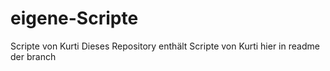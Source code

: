 # eigene-Scripte
Scripte von Kurti
Dieses Repository enthält Scripte von Kurti
hier in readme der branch
